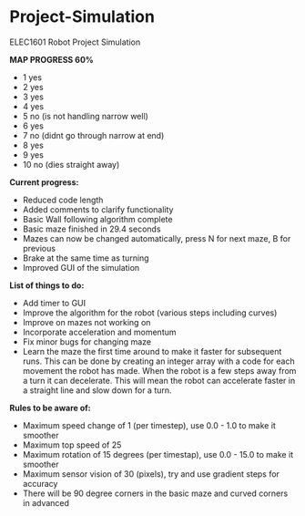 # Project-Simulation
ELEC1601 Robot Project Simulation

**MAP PROGRESS 60%**
* 1 yes
* 2 yes
* 3 yes
* 4 yes 
* 5 no (is not handling narrow well) 
* 6 yes 
* 7 no (didnt go through narrow at end) 
* 8 yes 
* 9 yes 
* 10 no (dies straight away)

**Current progress:**
* Reduced code length
* Added comments to clarify functionality
* Basic Wall following algorithm complete
* Basic maze finished in 29.4 seconds
* Mazes can now be changed automatically, press N for next maze, B for previous
* Brake at the same time as turning
* Improved GUI of the simulation


**List of things to do:**
* Add timer to GUI
* Improve the algorithm for the robot (various steps including curves)
* Improve on mazes not working on
* Incorporate acceleration and momentum
* Fix minor bugs for changing maze
* Learn the maze the first time around to make it faster for subsequent runs. 
This can be done by creating an integer array with a code for each movement the
robot has made. When the robot is a few steps away from a turn it can decelerate.
This will mean the robot can accelerate faster in a straight line and slow down for a turn.

**Rules to be aware of:**
* Maximum speed change of 1 (per timestep), 
    use 0.0 - 1.0 to make it smoother
* Maximum top speed of 25
* Maximum rotation of 15 degrees (per timestap), 
    use 0.0 - 15.0 to make it smoother
* Maximum sensor vision of 30 (pixels), 
    try and use gradient steps for accuracy
* There will be 90 degree corners in the basic maze and curved corners in advanced
